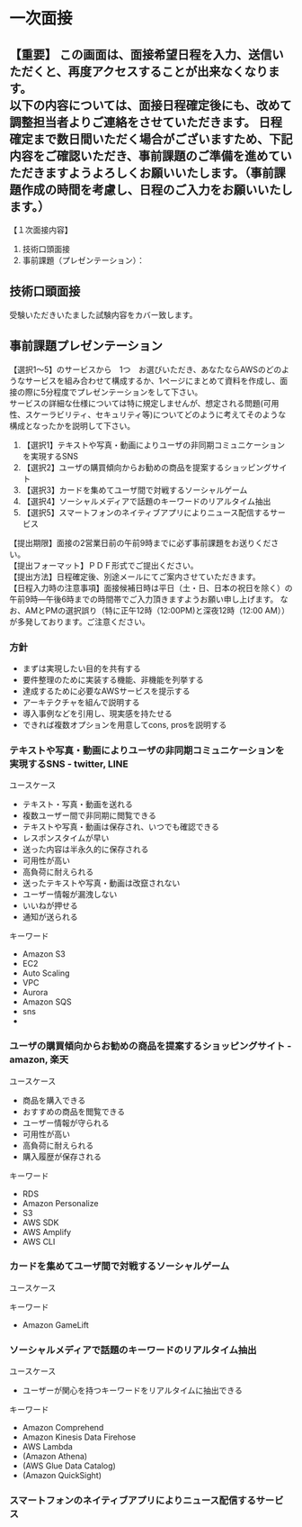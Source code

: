 # 一次面接

【重要】 この画面は、面接希望日程を入力、送信いただくと、再度アクセスすることが出来なくなります。  
以下の内容については、面接日程確定後にも、改めて調整担当者よりご連絡をさせていただきます。
日程確定まで数日間いただく場合がございますため、下記内容をご確認いただき、事前課題のご準備を進めていただきますようよろしくお願いいたします。（事前課題作成の時間を考慮し、日程のご入力をお願いいたします。）
----- 
【１次面接内容】　　
1. 技術口頭面接
2. 事前課題（プレゼンテーション）：
   
## 技術口頭面接

受験いただきいたました試験内容をカバー致します。 

## 事前課題プレゼンテーション

【選択1～5】のサービスから　1つ　お選びいただき、あなたならAWSのどのようなサービスを組み合わせて構成するか、1ページにまとめて資料を作成し、面接の際に5分程度でプレゼンテーションをして下さい。  
サービスの詳細な仕様については特に規定しませんが、想定される問題(可用性、スケーラビリティ、セキュリティ等)についてどのように考えてそのような構成となったかを説明して下さい。

1. 【選択1】テキストや写真・動画によりユーザの非同期コミュニケーションを実現するSNS
2. 【選択2】ユーザの購買傾向からお勧めの商品を提案するショッピングサイト
3. 【選択3】カードを集めてユーザ間で対戦するソーシャルゲーム
4. 【選択4】ソーシャルメディアで話題のキーワードのリアルタイム抽出
5. 【選択5】スマートフォンのネイティブアプリによりニュース配信するサービス

【提出期限】面接の2営業日前の午前9時までに必ず事前課題をお送りください。  
【提出フォーマット】ＰＤＦ形式でご提出ください。  
【提出方法】日程確定後、別途メールにてご案内させていただきます。  
【日程入力時の注意事項】面接候補日時は平日（土・日、日本の祝日を除く）の午前9時―午後6時までの時間帯でご入力頂きますようお願い申し上げます。 なお、AMとPMの選択誤り（特に正午12時（12:00PM)と深夜12時（12:00 AM））が多発しております。ご注意ください。

### 方針

* まずは実現したい目的を共有する
* 要件整理のために実装する機能、非機能を列挙する
* 達成するために必要なAWSサービスを提示する
* アーキテクチャを組んで説明する
* 導入事例などを引用し、現実感を持たせる
* できれば複数オプションを用意してcons, prosを説明する

### テキストや写真・動画によりユーザの非同期コミュニケーションを実現するSNS - twitter, LINE

ユースケース

* テキスト・写真・動画を送れる
* 複数ユーザー間で非同期に閲覧できる
* テキストや写真・動画は保存され、いつでも確認できる
* レスポンスタイムが早い
* 送った内容は半永久的に保存される
* 可用性が高い
* 高負荷に耐えられる
* 送ったテキストや写真・動画は改竄されない
* ユーザー情報が漏洩しない
* いいねが押せる
* 通知が送られる

キーワード

* Amazon S3
* EC2
* Auto Scaling
* VPC
* Aurora
* Amazon SQS
* sns
* 

### ユーザの購買傾向からお勧めの商品を提案するショッピングサイト - amazon, 楽天

ユースケース

* 商品を購入できる
* おすすめの商品を閲覧できる
* ユーザー情報が守られる
* 可用性が高い
* 高負荷に耐えられる
* 購入履歴が保存される

キーワード

* RDS
* Amazon Personalize
* S3
* AWS SDK
* AWS Amplify
* AWS CLI

### カードを集めてユーザ間で対戦するソーシャルゲーム

ユースケース

キーワード

* Amazon GameLift

### ソーシャルメディアで話題のキーワードのリアルタイム抽出

ユースケース

* ユーザーが関心を持つキーワードをリアルタイムに抽出できる

キーワード

* Amazon Comprehend
* Amazon Kinesis Data Firehose
* AWS Lambda
* (Amazon Athena)
* (AWS Glue Data Catalog)
* (Amazon QuickSight)

### スマートフォンのネイティブアプリによりニュース配信するサービス


